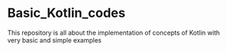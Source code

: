 # Basic_Kotlin_codes
This repository is all about the implementation of concepts of Kotlin with very basic and simple examples
